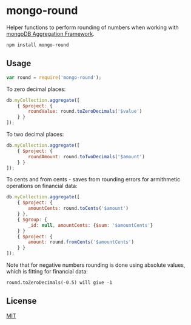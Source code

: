 # mongo-round

Helper functions to perform rounding of numbers when working with [mongoDB Aggregation Framework](http://docs.mongodb.org/manual/aggregation).

	npm install mongo-round

## Usage

```javascript
var round = require('mongo-round');
```
To zero decimal places:
```javascript
db.myCollection.aggregate([
	{ $project: {
		roundValue: round.toZeroDecimals('$value')
	} }
]);
```
To two decimal places:
```javascript
db.myCollection.aggregate([
	{ $project: {
		roundAmount: round.toTwoDecimals('$amount')
	} }
]);
```
To cents and from cents - saves from rounding errors for armithmetic operations on financial data:
```javascript
db.myCollection.aggregate([
	{ $project: {
		amountCents: round.toCents('$amount')
	} },
	{ $group: {
		_id: null, amountCents: {$sum: '$amountCents'}
	} }
	{ $project: {
    	amount: round.fromCents('$amountCents')
    } }
]);
```

Note that for negative numbers rounding is done using absolute values, which is fitting for financial data:
```
round.toZeroDecimals(-0.5) will give -1
```

## License

[MIT](http://opensource.org/licenses/MIT)
